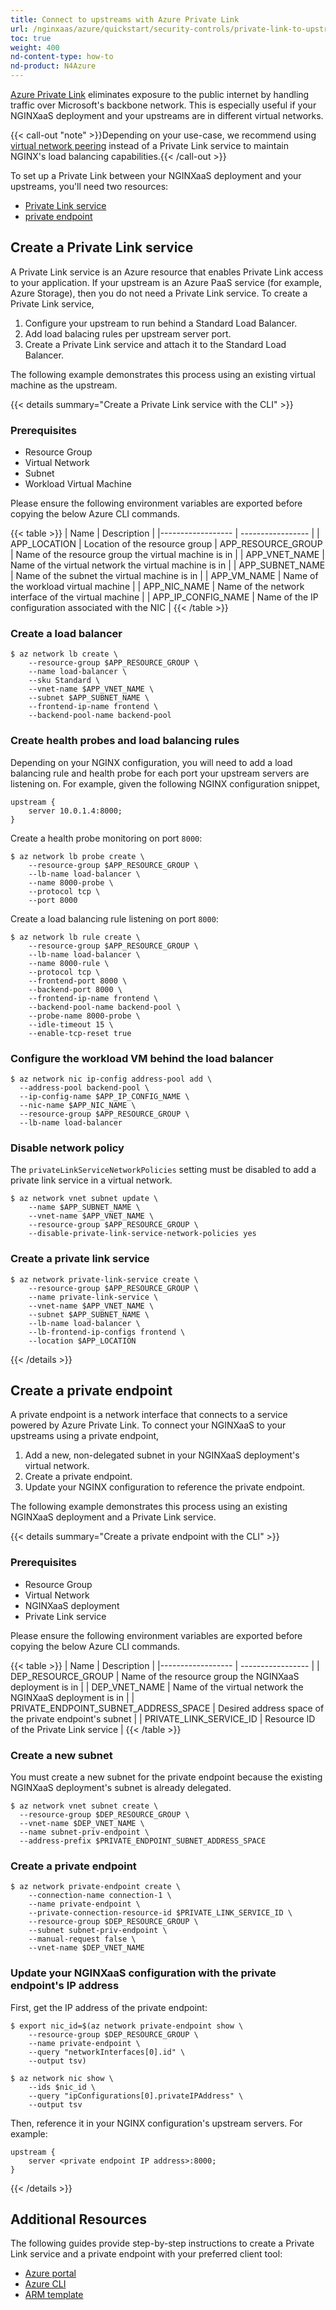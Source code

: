 ```yaml
---
title: Connect to upstreams with Azure Private Link
url: /nginxaas/azure/quickstart/security-controls/private-link-to-upstreams/
toc: true
weight: 400
nd-content-type: how-to
nd-product: N4Azure
---
```


[Azure Private Link](https://learn.microsoft.com/en-us/azure/private-link/private-link-overview) eliminates exposure to the public internet by handling traffic over Microsoft's backbone network. This is especially useful if your NGINXaaS deployment and your upstreams are in different virtual networks.

{{< call-out "note" >}}Depending on your use-case, we recommend using [virtual network peering](https://learn.microsoft.com/en-us/azure/virtual-network/virtual-network-peering-overview) instead of a Private Link service to maintain NGINX's load balancing capabilities.{{< /call-out >}}

To set up a Private Link between your NGINXaaS deployment and your upstreams, you'll need two resources:

- [Private Link service](https://learn.microsoft.com/en-us/azure/private-link/private-link-service-overview)
- [private endpoint](https://learn.microsoft.com/en-us/azure/private-link/private-endpoint-overview)

## Create a Private Link service

A Private Link service is an Azure resource that enables Private Link access to your application. If your upstream is an Azure PaaS service (for example, Azure Storage), then you do not need a Private Link service. To create a Private Link service,

1. Configure your upstream to run behind a Standard Load Balancer.
1. Add load balacing rules per upstream server port.
1. Create a Private Link service and attach it to the Standard Load Balancer.

The following example demonstrates this process using an existing virtual machine as the upstream.

{{< details summary="Create a Private Link service with the CLI" >}}

### Prerequisites

- Resource Group
- Virtual Network
- Subnet
- Workload Virtual Machine

Please ensure the following environment variables are exported before copying the below Azure CLI commands.

{{< table >}}
  | Name              | Description       |
  |------------------ | ----------------- |
  | APP_LOCATION          | Location of the resource group
  | APP_RESOURCE_GROUP    | Name of the resource group the virtual machine is in          |
  | APP_VNET_NAME         | Name of the virtual network the virtual machine is in         |
  | APP_SUBNET_NAME       | Name of the subnet the virtual machine is in                  |
  | APP_VM_NAME           | Name of the workload virtual machine                          |
  | APP_NIC_NAME          | Name of the network interface of the virtual machine          |
  | APP_IP_CONFIG_NAME    | Name of the IP configuration associated with the NIC          |
{{< /table >}}

### Create a load balancer

```shell
$ az network lb create \
    --resource-group $APP_RESOURCE_GROUP \
    --name load-balancer \
    --sku Standard \
    --vnet-name $APP_VNET_NAME \
    --subnet $APP_SUBNET_NAME \
    --frontend-ip-name frontend \
    --backend-pool-name backend-pool
```

### Create health probes and load balancing rules

Depending on your NGINX configuration, you will need to add a load balancing rule and health probe for each port your upstream servers are listening on. For example, given the following NGINX configuration snippet,

```nginx
upstream {
    server 10.0.1.4:8000;
}
```

Create a health probe monitoring on port `8000`:

```shell
$ az network lb probe create \
    --resource-group $APP_RESOURCE_GROUP \
    --lb-name load-balancer \
    --name 8000-probe \
    --protocol tcp \
    --port 8000
```

Create a load balancing rule listening on port `8000`:

```shell
$ az network lb rule create \
    --resource-group $APP_RESOURCE_GROUP \
    --lb-name load-balancer \
    --name 8000-rule \
    --protocol tcp \
    --frontend-port 8000 \
    --backend-port 8000 \
    --frontend-ip-name frontend \
    --backend-pool-name backend-pool \
    --probe-name 8000-probe \
    --idle-timeout 15 \
    --enable-tcp-reset true
```

### Configure the workload VM behind the load balancer

```shell
$ az network nic ip-config address-pool add \
  --address-pool backend-pool \
  --ip-config-name $APP_IP_CONFIG_NAME \
  --nic-name $APP_NIC_NAME \
  --resource-group $APP_RESOURCE_GROUP \
  --lb-name load-balancer
```

### Disable network policy

The `privateLinkServiceNetworkPolicies` setting must be disabled to add a private link service in a virtual network.

```shell
$ az network vnet subnet update \
    --name $APP_SUBNET_NAME \
    --vnet-name $APP_VNET_NAME \
    --resource-group $APP_RESOURCE_GROUP \
    --disable-private-link-service-network-policies yes
```

### Create a private link service

```shell
$ az network private-link-service create \
    --resource-group $APP_RESOURCE_GROUP \
    --name private-link-service \
    --vnet-name $APP_VNET_NAME \
    --subnet $APP_SUBNET_NAME \
    --lb-name load-balancer \
    --lb-frontend-ip-configs frontend \
    --location $APP_LOCATION
```

{{< /details >}}

## Create a private endpoint

A private endpoint is a network interface that connects to a service powered by Azure Private Link. To connect your NGINXaaS to your upstreams using a private endpoint,

1. Add a new, non-delegated subnet in your NGINXaaS deployment's virtual network.
1. Create a private endpoint.
1. Update your NGINX configuration to reference the private endpoint.

The following example demonstrates this process using an existing NGINXaaS deployment and a Private Link service.

{{< details summary="Create a private endpoint with the CLI" >}}

### Prerequisites

- Resource Group
- Virtual Network
- NGINXaaS deployment
- Private Link service

Please ensure the following environment variables are exported before copying the below Azure CLI commands.

{{< table >}}
  | Name              | Description       |
  |------------------ | ----------------- |
  | DEP_RESOURCE_GROUP                      | Name of the resource group the NGINXaaS deployment is in          |
  | DEP_VNET_NAME                           | Name of the virtual network the NGINXaaS deployment is in         |
  | PRIVATE_ENDPOINT_SUBNET_ADDRESS_SPACE   | Desired address space of the private endpoint's subnet            |
  | PRIVATE_LINK_SERVICE_ID                 | Resource ID of the Private Link service                           |
{{< /table >}}

### Create a new subnet

You must create a new subnet for the private endpoint because the existing NGINXaaS deployment's subnet is already delegated.

```shell
$ az network vnet subnet create \
  --resource-group $DEP_RESOURCE_GROUP \
  --vnet-name $DEP_VNET_NAME \
  --name subnet-priv-endpoint \
  --address-prefix $PRIVATE_ENDPOINT_SUBNET_ADDRESS_SPACE
```

### Create a private endpoint

```shell
$ az network private-endpoint create \
    --connection-name connection-1 \
    --name private-endpoint \
    --private-connection-resource-id $PRIVATE_LINK_SERVICE_ID \
    --resource-group $DEP_RESOURCE_GROUP \
    --subnet subnet-priv-endpoint \
    --manual-request false \
    --vnet-name $DEP_VNET_NAME
```

### Update your NGINXaaS configuration with the private endpoint's IP address

First, get the IP address of the private endpoint:

```shell
$ export nic_id=$(az network private-endpoint show \
    --resource-group $DEP_RESOURCE_GROUP \
    --name private-endpoint \
    --query "networkInterfaces[0].id" \
    --output tsv)

$ az network nic show \
    --ids $nic_id \
    --query "ipConfigurations[0].privateIPAddress" \
    --output tsv
```

Then, reference it in your NGINX configuration's upstream servers. For example:

```nginx
upstream {
    server <private endpoint IP address>:8000;
}
```

{{< /details >}}

## Additional Resources

The following guides provide step-by-step instructions to create a Private Link service and a private endpoint with your preferred client tool:

* [Azure portal](https://learn.microsoft.com/en-us/azure/private-link/create-private-link-service-portal?tabs=dynamic-ip)
* [Azure CLI](https://learn.microsoft.com/en-us/azure/private-link/create-private-link-service-cli)
* [ARM template](https://learn.microsoft.com/en-us/azure/private-link/create-private-link-service-template)

